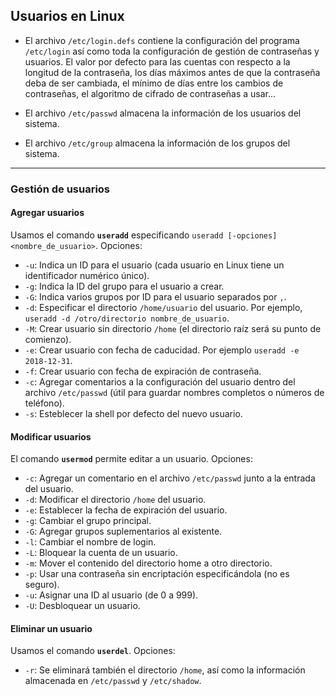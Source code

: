 ## Usuarios en Linux
- El archivo `/etc/login.defs` contiene la configuración del programa `/etc/login` así como toda la configuración de gestión de contraseñas y usuarios. El valor por defecto para las cuentas con respecto a la longitud de la contraseña, los días máximos antes de que la contraseña deba de ser cambiada, el mínimo de días entre los cambios de contraseñas, el algoritmo de cifrado de contraseñas a usar...

- El archivo `/etc/passwd` almacena la información de los usuarios del sistema.
- El archivo `/etc/group` almacena la información de los grupos del sistema.

___________________________________________

### Gestión de usuarios

#### Agregar usuarios
Usamos el comando **`useradd`** especificando `useradd [-opciones] <nombre_de_usuario>`. Opciones:

- `-u`: Indica un ID para el usuario (cada usuario en Linux tiene un identificador numérico único).
- `-g`: Indica la ID del grupo para el usuario a crear.
- `-G`: Indica varios grupos por ID para el usuario separados por `,`.
- `-d`: Especificar el directorio `/home/usuario` del usuario. Por ejemplo, `useradd -d /otro/directorio nombre_de_usuario`.
- `-M`: Crear usuario sin directorio `/home` (el directorio raíz será su punto de comienzo).
- `-e`: Crear usuario con fecha de caducidad. Por ejemplo `useradd -e 2018-12-31`.
- `-f`: Crear usuario con fecha de expiración de contraseña.
- `-c`: Agregar comentarios a la configuración del usuario dentro del archivo `/etc/passwd` (útil para guardar nombres completos o números de teléfono).
- `-s`: Esteblecer la shell por defecto del nuevo usuario.

#### Modificar usuarios
El comando **`usermod`** permite editar a un usuario. Opciones:

- `-c`: Agregar un comentario en el archivo `/etc/passwd` junto a la entrada del usuario.
- `-d`: Modificar el directorio `/home` del usuario.
- `-e`: Establecer la fecha de expiración del usuario.
- `-g`: Cambiar el grupo principal.
- `-G`: Agregar grupos suplementarios al existente.
- `-l`: Cambiar el nombre de login.
- `-L`: Bloquear la cuenta de un usuario.
- `-m`: Mover el contenido del directorio home a otro directorio.
- `-p`: Usar una contraseña sin encriptación especificándola (no es seguro).
- `-u`: Asignar una ID al usuario (de 0 a 999).
- `-U`: Desbloquear un usuario.

#### Eliminar un usuario
Usamos el comando **`userdel`**. Opciones:

- `-r`: Se eliminará también el directorio `/home`, así como la información almacenada en `/etc/passwd` y `/etc/shadow`.